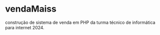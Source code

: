 # vendaMaiss
construção de sistema de venda em PHP da turma técnico de informática para internet 2024.

